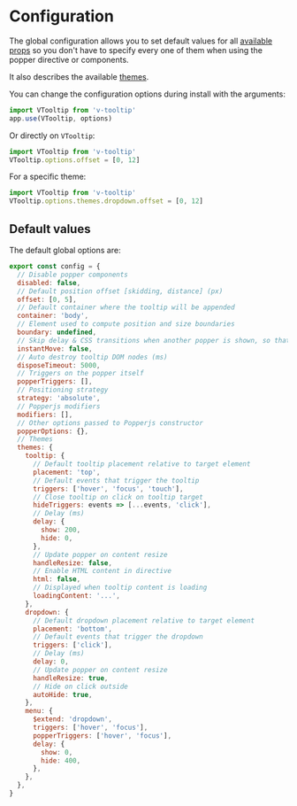 # Configuration

The global configuration allows you to set default values for all [available props](../api/) so you don't have to specify every one of them when using the popper directive or components.

It also describes the available [themes](./themes.md).

You can change the configuration options during install with the arguments:

```javascript
import VTooltip from 'v-tooltip'
app.use(VTooltip, options)
```

Or directly on `VTooltip`:

```javascript
import VTooltip from 'v-tooltip'
VTooltip.options.offset = [0, 12]
```

For a specific theme:


```js
import VTooltip from 'v-tooltip'
VTooltip.options.themes.dropdown.offset = [0, 12]
```

## Default values

The default global options are:

```js
export const config = {
  // Disable popper components
  disabled: false,
  // Default position offset [skidding, distance] (px)
  offset: [0, 5],
  // Default container where the tooltip will be appended
  container: 'body',
  // Element used to compute position and size boundaries
  boundary: undefined,
  // Skip delay & CSS transitions when another popper is shown, so that the popper appear to instanly move to the new position.
  instantMove: false,
  // Auto destroy tooltip DOM nodes (ms)
  disposeTimeout: 5000,
  // Triggers on the popper itself
  popperTriggers: [],
  // Positioning strategy
  strategy: 'absolute',
  // Popperjs modifiers
  modifiers: [],
  // Other options passed to Popperjs constructor
  popperOptions: {},
  // Themes
  themes: {
    tooltip: {
      // Default tooltip placement relative to target element
      placement: 'top',
      // Default events that trigger the tooltip
      triggers: ['hover', 'focus', 'touch'],
      // Close tooltip on click on tooltip target
      hideTriggers: events => [...events, 'click'],
      // Delay (ms)
      delay: {
        show: 200,
        hide: 0,
      },
      // Update popper on content resize
      handleResize: false,
      // Enable HTML content in directive
      html: false,
      // Displayed when tooltip content is loading
      loadingContent: '...',
    },
    dropdown: {
      // Default dropdown placement relative to target element
      placement: 'bottom',
      // Default events that trigger the dropdown
      triggers: ['click'],
      // Delay (ms)
      delay: 0,
      // Update popper on content resize
      handleResize: true,
      // Hide on click outside
      autoHide: true,
    },
    menu: {
      $extend: 'dropdown',
      triggers: ['hover', 'focus'],
      popperTriggers: ['hover', 'focus'],
      delay: {
        show: 0,
        hide: 400,
      },
    },
  },
}
```

